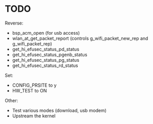 # TODO

Reverse:
- bsp_acm_open (for usb access)
- wlan_at_get_packet_report (controls g_wifi_packet_new_rep and g_wifi_packet_rep)
- get_hi_efusec_status_pd_status
- get_hi_efusec_status_pgenb_status
- get_hi_efusec_status_pg_status
- get_hi_efusec_status_rd_status

Set:
- CONFIG_PRSITE to y
- HW_TEST to ON

Other:
- Test various modes (download, usb modem)
- Upstream the kernel


